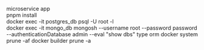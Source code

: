 microservice app  
pnpm install  
docker exec -it postgres_db psql -U root -l  
docker exec -it mongo_db mongosh --username root --password password --authenticationDatabase admin --eval "show dbs"
type orm
docker system prune -af
docker builder prune -a
